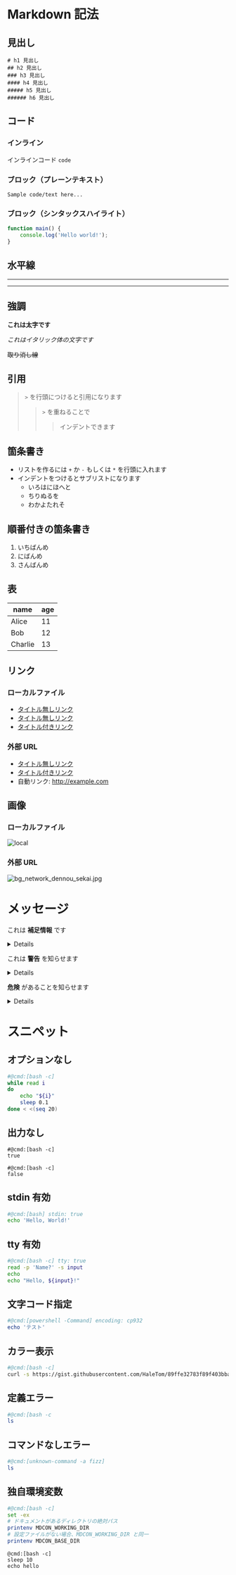 # Markdown 記法

## 見出し

```
# h1 見出し
## h2 見出し
### h3 見出し
#### h4 見出し
##### h5 見出し
###### h6 見出し
```


## コード

### インライン

インラインコード `code`

### ブロック（プレーンテキスト）

```
Sample code/text here...
```

### ブロック（シンタックスハイライト）

```js
function main() {
    console.log('Hello world!');
}
```

## 水平線

---
---

## 強調

**これは太字です**

*これはイタリック体の文字です*

~~取り消し線~~

## 引用

> `>` を行頭につけると引用になります
> > `>` を重ねることで
> > > インデントできます

## 箇条書き

+ リストを作るには `+` か `-` もしくは `*` を行頭に入れます
+ インデントをつけるとサブリストになります
    * いろはにほへと
    + ちりぬるを
    - わかよたれそ

## 順番付きの箇条書き

1. いちばんめ
2. にばんめ
3. さんばんめ

## 表

| name  | age |
| ------- | -- |
| Alice   | 11 |
| Bob     | 12 |
| Charlie | 13 |

## リンク

### ローカルファイル

- [タイトル無しリンク](./)
- [タイトル無しリンク](./test.con.md)
- [タイトル付きリンク](./basics.md "基本的な使い方")

### 外部 URL

- [タイトル無しリンク](http://example.com)
- [タイトル付きリンク](http://example.com "タイトルの例")
- 自動リンク: http://example.com


## 画像

### ローカルファイル

![local](./images/computer_screen_programming.png)

### 外部 URL

![bg_network_dennou_sekai.jpg](https://3.bp.blogspot.com/-vF3FmP68kSY/WvQG-YjKKAI/AAAAAAABL3Q/vN_Pn4XbznQfUfzJl_R3eSurBJYGxun0QCLcBGAs/s600/bg_network_dennou_sekai.jpg)

# メッセージ

<div class="info">

これは **補足情報** です

</div>

<details>

```html
<div class="info">

これは **補足情報** です

</div>
```

</details>

<div class="warn">

これは **警告** を知らせます

</div>

<details>

```html
<div class="warn">

これは **警告** を知らせます

</div>
```

</details>

<div class="danger">

**危険** があることを知らせます

</div>

<details>

```html
<div class="danger">

**危険** があることを知らせます

</div>
```

</details>

# スニペット

## オプションなし

```bash
#@cmd:[bash -c]
while read i
do 
    echo "${i}"
    sleep 0.1
done < <(seq 20)
```

## 出力なし

```
#@cmd:[bash -c]
true
```

```
#@cmd:[bash -c]
false
```

## stdin 有効

```bash
#@cmd:[bash] stdin: true
echo 'Hello, World!'
```

## tty 有効

```bash
#@cmd:[bash -c] tty: true
read -p 'Name?' -s input
echo
echo "Hello, ${input}!"
```

## 文字コード指定

```powershell
#@cmd:[powershell -Command] encoding: cp932
echo 'テスト'
```

## カラー表示

```bash
#@cmd:[bash -c]
curl -s https://gist.githubusercontent.com/HaleTom/89ffe32783f89f403bba96bd7bcd1263/raw/e50a28ec54188d2413518788de6c6367ffcea4f7/print256colours.sh | bash
```

## 定義エラー

```bash
#@cmd:[bash -c
ls
```

## コマンドなしエラー

```bash
#@cmd:[unknown-command -a fizz]
ls
```

## 独自環境変数

```bash
#@cmd:[bash -c]
set -ex
# ドキュメントがあるディレクトリの絶対パス
printenv MDCON_WORKING_DIR
# 設定ファイルがない場合、MDCON_WORKING_DIR と同一
printenv MDCON_BASE_DIR
```

```
@cmd:[bash -c]
sleep 10
echo hello
```
